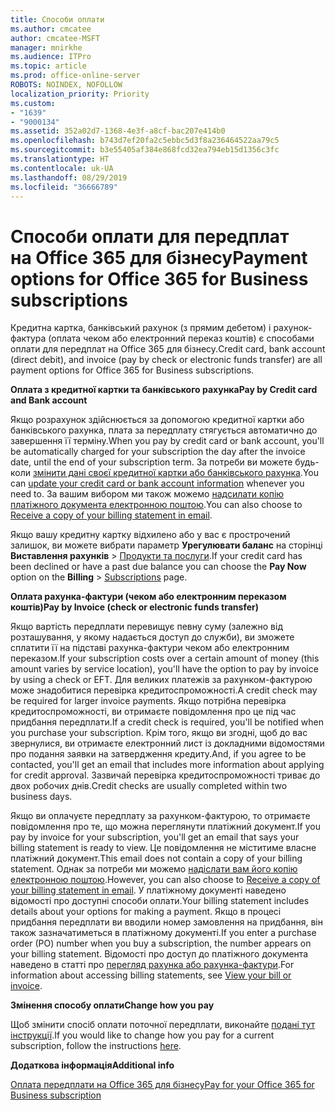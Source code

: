 ```yaml
---
title: Способи оплати
ms.author: cmcatee
author: cmcatee-MSFT
manager: mnirkhe
ms.audience: ITPro
ms.topic: article
ms.prod: office-online-server
ROBOTS: NOINDEX, NOFOLLOW
localization_priority: Priority
ms.custom:
- "1639"
- "9000134"
ms.assetid: 352a02d7-1368-4e3f-a8cf-bac207e414b0
ms.openlocfilehash: b743d7ef20fa2c5ebbc5d3f8a236464522aa79c5
ms.sourcegitcommit: b3e55405af384e868fcd32ea794eb15d1356c3fc
ms.translationtype: HT
ms.contentlocale: uk-UA
ms.lasthandoff: 08/29/2019
ms.locfileid: "36666789"
---
```

# <a name="payment-options-for-office-365-for-business-subscriptions"></a><span data-ttu-id="3ad36-102">Способи оплати для передплат на Office 365 для бізнесу</span><span class="sxs-lookup"><span data-stu-id="3ad36-102">Payment options for Office 365 for Business subscriptions</span></span>
  
<span data-ttu-id="3ad36-103">Кредитна картка, банківський рахунок (з прямим дебетом) і рахунок-фактура (оплата чеком або електронний переказ коштів) є способами оплати для передплат на Office 365 для бізнесу.</span><span class="sxs-lookup"><span data-stu-id="3ad36-103">Credit card, bank account (direct debit), and invoice (pay by check or electronic funds transfer) are all payment options for Office 365 for Business subscriptions.</span></span>
  
<span data-ttu-id="3ad36-104">**Оплата з кредитної картки та банківського рахунка**</span><span class="sxs-lookup"><span data-stu-id="3ad36-104">**Pay by Credit card and Bank account**</span></span>
  
<span data-ttu-id="3ad36-105">Якщо розрахунок здійснюється за допомогою кредитної картки або банківського рахунка, плата за передплату стягується автоматично до завершення її терміну.</span><span class="sxs-lookup"><span data-stu-id="3ad36-105">When you pay by credit card or bank account, you'll be automatically charged for your subscription the day after the invoice date, until the end of your subscription term.</span></span> <span data-ttu-id="3ad36-106">За потреби ви можете будь-коли [змінити дані своєї кредитної картки або банківського рахунка](https://docs.microsoft.com/office365/admin/subscriptions-and-billing/add-update-or-remove-credit-card-or-bank-account).</span><span class="sxs-lookup"><span data-stu-id="3ad36-106">You can [update your credit card or bank account information](https://docs.microsoft.com/office365/admin/subscriptions-and-billing/add-update-or-remove-credit-card-or-bank-account) whenever you need to.</span></span> <span data-ttu-id="3ad36-107">За вашим вибором ми також можемо [надсилати копію платіжного документа електронною поштою](https://docs.microsoft.com/office365/admin/subscriptions-and-billing/pay-for-your-subscription#receive-a-copy-of-your-billing-statement-in-email).</span><span class="sxs-lookup"><span data-stu-id="3ad36-107">You can also choose to [Receive a copy of your billing statement in email](https://docs.microsoft.com/office365/admin/subscriptions-and-billing/pay-for-your-subscription#receive-a-copy-of-your-billing-statement-in-email).</span></span>
  
<span data-ttu-id="3ad36-108">Якщо вашу кредитну картку відхилено або у вас є прострочений залишок, ви можете вибрати параметр **Урегулювати баланс** на сторінці **Виставлення рахунків** \> [Продукти та послуги](https://portal.office.com/adminportal/home#/subscriptions).</span><span class="sxs-lookup"><span data-stu-id="3ad36-108">If your credit card has been declined or have a past due balance you can choose the **Pay Now** option on the **Billing** \> [Subscriptions](https://portal.office.com/adminportal/home#/subscriptions) page.</span></span>
  
<span data-ttu-id="3ad36-109">**Оплата рахунка-фактури (чеком або електронним переказом коштів)**</span><span class="sxs-lookup"><span data-stu-id="3ad36-109">**Pay by Invoice (check or electronic funds transfer)**</span></span>
  
<span data-ttu-id="3ad36-110">Якщо вартість передплати перевищує певну суму (залежно від розташування, у якому надається доступ до служби), ви зможете сплатити її на підставі рахунка-фактури чеком або електронним переказом.</span><span class="sxs-lookup"><span data-stu-id="3ad36-110">If your subscription costs over a certain amount of money (this amount varies by service location), you'll have the option to pay by invoice by using a check or EFT.</span></span> <span data-ttu-id="3ad36-111">Для великих платежів за рахунком-фактурою може знадобитися перевірка кредитоспроможності.</span><span class="sxs-lookup"><span data-stu-id="3ad36-111">A credit check may be required for larger invoice payments.</span></span> <span data-ttu-id="3ad36-112">Якщо потрібна перевірка кредитоспроможності, ви отримаєте повідомлення про це під час придбання передплати.</span><span class="sxs-lookup"><span data-stu-id="3ad36-112">If a credit check is required, you'll be notified when you purchase your subscription.</span></span> <span data-ttu-id="3ad36-113">Крім того, якщо ви згодні, щоб до вас звернулися, ви отримаєте електронний лист із докладними відомостями про подання заявки на затвердження кредиту.</span><span class="sxs-lookup"><span data-stu-id="3ad36-113">And, if you agree to be contacted, you'll get an email that includes more information about applying for credit approval.</span></span> <span data-ttu-id="3ad36-114">Зазвичай перевірка кредитоспроможності триває до двох робочих днів.</span><span class="sxs-lookup"><span data-stu-id="3ad36-114">Credit checks are usually completed within two business days.</span></span>
  
<span data-ttu-id="3ad36-115">Якщо ви оплачуєте передплату за рахунком-фактурою, то отримаєте повідомлення про те, що можна переглянути платіжний документ.</span><span class="sxs-lookup"><span data-stu-id="3ad36-115">If you pay by invoice for your subscription, you'll get an email that says your billing statement is ready to view.</span></span> <span data-ttu-id="3ad36-116">Це повідомлення не міститиме власне платіжний документ.</span><span class="sxs-lookup"><span data-stu-id="3ad36-116">This email does not contain a copy of your billing statement.</span></span> <span data-ttu-id="3ad36-117">Однак за потреби ми можемо [надіслати вам його копію електронною поштою](https://docs.microsoft.com/office365/admin/subscriptions-and-billing/pay-for-your-subscription#receive-a-copy-of-your-billing-statement-in-email).</span><span class="sxs-lookup"><span data-stu-id="3ad36-117">However, you can also choose to [Receive a copy of your billing statement in email](https://docs.microsoft.com/office365/admin/subscriptions-and-billing/pay-for-your-subscription#receive-a-copy-of-your-billing-statement-in-email).</span></span> <span data-ttu-id="3ad36-118">У платіжному документі наведено відомості про доступні способи оплати.</span><span class="sxs-lookup"><span data-stu-id="3ad36-118">Your billing statement includes details about your options for making a payment.</span></span> <span data-ttu-id="3ad36-119">Якщо в процесі придбання передплати ви вводили номер замовлення на придбання, він також зазначатиметься в платіжному документі.</span><span class="sxs-lookup"><span data-stu-id="3ad36-119">If you enter a purchase order (PO) number when you buy a subscription, the number appears on your billing statement.</span></span> <span data-ttu-id="3ad36-120">Відомості про доступ до платіжного документа наведено в статті про [перегляд рахунка або рахунка-фактури](https://docs.microsoft.com/office365/admin/subscriptions-and-billing/view-your-bill-or-invoice).</span><span class="sxs-lookup"><span data-stu-id="3ad36-120">For information about accessing billing statements, see [View your bill or invoice](https://docs.microsoft.com/office365/admin/subscriptions-and-billing/view-your-bill-or-invoice).</span></span>
  
<span data-ttu-id="3ad36-121">**Змінення способу оплати**</span><span class="sxs-lookup"><span data-stu-id="3ad36-121">**Change how you pay**</span></span>
  
<span data-ttu-id="3ad36-122">Щоб змінити спосіб оплати поточної передплати, виконайте [подані тут інструкції](https://docs.microsoft.com/office365/admin/subscriptions-and-billing/change-payment-method).</span><span class="sxs-lookup"><span data-stu-id="3ad36-122">If you would like to change how you pay for a current subscription, follow the instructions [here](https://docs.microsoft.com/office365/admin/subscriptions-and-billing/change-payment-method).</span></span>
  
<span data-ttu-id="3ad36-123">**Додаткова інформація**</span><span class="sxs-lookup"><span data-stu-id="3ad36-123">**Additional info**</span></span>
  
[<span data-ttu-id="3ad36-124">Оплата передплати на Office 365 для бізнесу</span><span class="sxs-lookup"><span data-stu-id="3ad36-124">Pay for your Office 365 for Business subscription</span></span>](https://docs.microsoft.com/office365/admin/subscriptions-and-billing/pay-for-your-subscription)
